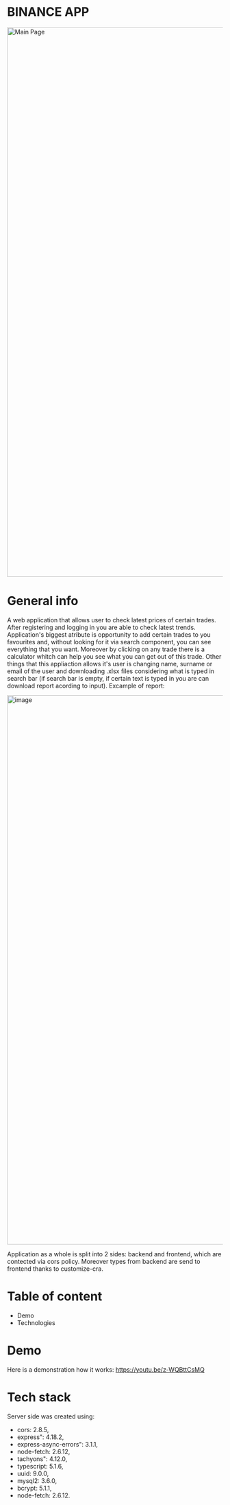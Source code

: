 # BINANCE APP
<img width="1280" alt="Main Page" src="https://github.com/Paveu99/BinanceAppBack/assets/100468919/8b533cc0-61b4-4192-8025-b5fed659d519">

# General info
A web application that allows user to check latest prices of certain trades. After registering and logging in you are able to check latest trends. Application's biggest atribute is opportunity to add certain trades to you favourites and, without looking for it via search component, you can see everything that you want. Moreover by clicking on any trade there is a calculator whitch can help you see what you can get out of this trade. Other things that this appliaction allows it's user is changing name, surname or email of the user and downloading .xlsx files considering what is typed in search bar (if search bar is empty, if certain text is typed in you are can download report acording to input). Excample of report:

<img width="1279" alt="image" src="https://github.com/Paveu99/BinanceAppBack/assets/100468919/a2e301c1-0f6c-4072-9f5a-bc31533c8e5e">

Application as a whole is split into 2 sides: backend and frontend, which are contected via cors policy. Moreover types from backend are send to frontend thanks to customize-cra.

# Table of content
- Demo
- Technologies

# Demo
Here is a demonstration how it works: https://youtu.be/z-WQBttCsMQ

# Tech stack
Server side was created using:
- cors: 2.8.5,
- express": 4.18.2,
- express-async-errors": 3.1.1,
- node-fetch: 2.6.12,
- tachyons": 4.12.0,
- typescript: 5.1.6,
- uuid: 9.0.0,
- mysql2: 3.6.0,
- bcrypt: 5.1.1,
- node-fetch: 2.6.12.
